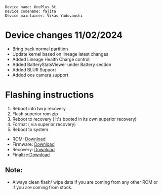 ```
Device name: OnePlus 6t
Device codename: fajita
Device maintainer: Vikas Yaduvanshi 
```




# Device changes 11/02/2024
* Bring back normal partition 
* Update  kernel based on lineage  latest changes
* Added Lineage Health  Charge control
* Added BatteryStatsViewer under Battery section 
* Added BLUR Support
* Added oos camera support






# Flashing instructions 

1. Reboot into twrp recovery 
2. Flash superior rom zip
3. Reboot to recovery ( it's booted in its own superior recovery)
4. Format ( via superior recovery)
5. Reboot to system



* ROM: [Download](https://www.pling.com/p/2128956/)
* Firmware: [Download](https://www.oneplus.in/support/softwareupgrade)
* Recovery: [Download](https://sourceforge.net/projects/oneplus-6-series/files/A12%20TWRP/Fajita/)
* Finalize:[Download](https://androidfilehost.com/?fid=17825722713688282069)

## Note:

* Always clean flash/ wipe data if you are coming from any other ROM or if you are coming from stock.
